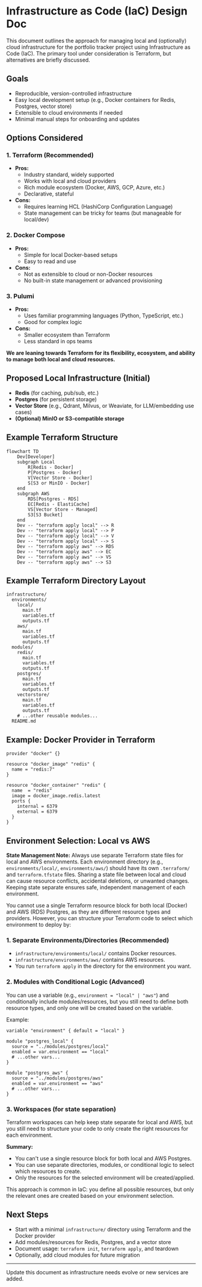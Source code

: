 # Infrastructure as Code (IaC) Design Doc

This document outlines the approach for managing local and (optionally) cloud infrastructure for the portfolio tracker project using Infrastructure as Code (IaC). The primary tool under consideration is Terraform, but alternatives are briefly discussed.

## Goals
- Reproducible, version-controlled infrastructure
- Easy local development setup (e.g., Docker containers for Redis, Postgres, vector store)
- Extensible to cloud environments if needed
- Minimal manual steps for onboarding and updates

## Options Considered

### 1. **Terraform (Recommended)**
- **Pros:**
  - Industry standard, widely supported
  - Works with local and cloud providers
  - Rich module ecosystem (Docker, AWS, GCP, Azure, etc.)
  - Declarative, stateful
- **Cons:**
  - Requires learning HCL (HashiCorp Configuration Language)
  - State management can be tricky for teams (but manageable for local/dev)

### 2. **Docker Compose**
- **Pros:**
  - Simple for local Docker-based setups
  - Easy to read and use
- **Cons:**
  - Not as extensible to cloud or non-Docker resources
  - No built-in state management or advanced provisioning

### 3. **Pulumi**
- **Pros:**
  - Uses familiar programming languages (Python, TypeScript, etc.)
  - Good for complex logic
- **Cons:**
  - Smaller ecosystem than Terraform
  - Less standard in ops teams

**We are leaning towards Terraform for its flexibility, ecosystem, and ability to manage both local and cloud resources.**

## Proposed Local Infrastructure (Initial)
- **Redis** (for caching, pub/sub, etc.)
- **Postgres** (for persistent storage)
- **Vector Store** (e.g., Qdrant, Milvus, or Weaviate, for LLM/embedding use cases)
- **(Optional) MinIO or S3-compatible storage**

## Example Terraform Structure

```mermaid
flowchart TD
    Dev[Developer]
    subgraph Local
        R[Redis - Docker]
        P[Postgres - Docker]
        V[Vector Store - Docker]
        S[S3 or MinIO - Docker]
    end
    subgraph AWS
        RDS[Postgres - RDS]
        EC[Redis - ElastiCache]
        VS[Vector Store - Managed]
        S3[S3 Bucket]
    end
    Dev -- "terraform apply local" --> R
    Dev -- "terraform apply local" --> P
    Dev -- "terraform apply local" --> V
    Dev -- "terraform apply local" --> S
    Dev -- "terraform apply aws" --> RDS
    Dev -- "terraform apply aws" --> EC
    Dev -- "terraform apply aws" --> VS
    Dev -- "terraform apply aws" --> S3
```


## Example Terraform Directory Layout

```
infrastructure/
  environments/
    local/
      main.tf
      variables.tf
      outputs.tf
    aws/
      main.tf
      variables.tf
      outputs.tf
  modules/
    redis/
      main.tf
      variables.tf
      outputs.tf
    postgres/
      main.tf
      variables.tf
      outputs.tf
    vectorstore/
      main.tf
      variables.tf
      outputs.tf
    # ...other reusable modules...
  README.md
```

## Example: Docker Provider in Terraform

```hcl
provider "docker" {}

resource "docker_image" "redis" {
  name = "redis:7"
}

resource "docker_container" "redis" {
  name  = "redis"
  image = docker_image.redis.latest
  ports {
    internal = 6379
    external = 6379
  }
}
```

## Environment Selection: Local vs AWS


**State Management Note:**
Always use separate Terraform state files for local and AWS environments. Each environment directory (e.g., `environments/local/`, `environments/aws/`) should have its own `.terraform/` and `terraform.tfstate` files. Sharing a state file between local and cloud can cause resource conflicts, accidental deletions, or unwanted changes. Keeping state separate ensures safe, independent management of each environment.

You cannot use a single Terraform resource block for both local (Docker) and AWS (RDS) Postgres, as they are different resource types and providers. However, you can structure your Terraform code to select which environment to deploy by:

### 1. Separate Environments/Directories (Recommended)
- `infrastructure/environments/local/` contains Docker resources.
- `infrastructure/environments/aws/` contains AWS resources.
- You run `terraform apply` in the directory for the environment you want.

### 2. Modules with Conditional Logic (Advanced)
You can use a variable (e.g., `environment = "local" | "aws"`) and conditionally include modules/resources, but you still need to define both resource types, and only one will be created based on the variable.

Example:
```hcl
variable "environment" { default = "local" }

module "postgres_local" {
  source = "../modules/postgres/local"
  enabled = var.environment == "local"
  # ...other vars...
}

module "postgres_aws" {
  source = "../modules/postgres/aws"
  enabled = var.environment == "aws"
  # ...other vars...
}
```

### 3. Workspaces (for state separation)
Terraform workspaces can help keep state separate for local and AWS, but you still need to structure your code to only create the right resources for each environment.

**Summary:**
- You can't use a single resource block for both local and AWS Postgres.
- You can use separate directories, modules, or conditional logic to select which resources to create.
- Only the resources for the selected environment will be created/applied.

This approach is common in IaC: you define all possible resources, but only the relevant ones are created based on your environment selection.

## Next Steps
- Start with a minimal `infrastructure/` directory using Terraform and the Docker provider
- Add modules/resources for Redis, Postgres, and a vector store
- Document usage: `terraform init`, `terraform apply`, and teardown
- Optionally, add cloud modules for future migration

---
Update this document as infrastructure needs evolve or new services are added.
